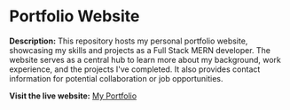 # Portfolio Website

**Description:** This repository hosts my personal portfolio website, showcasing my skills and projects as a Full Stack MERN developer. The website serves as a central hub to learn more about my background, work experience, and the projects I've completed. It also provides contact information for potential collaboration or job opportunities.

**Visit the live website:** [My Portfolio](https://divyankportfolio.netlify.app/)
